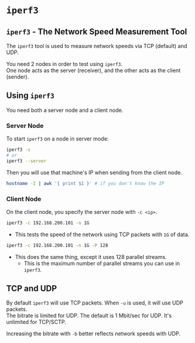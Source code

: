 # `iperf3`

## `iperf3` - The Network Speed Measurement Tool

The `iperf3` tool is used to measure network speeds via TCP (default) and UDP.  

You need 2 nodes in order to test using `iperf3`.  
One node acts as the server (receiver), and the other acts as the client (sender).  

## Using `iperf3`
You need both a server node and a client node.  

### Server Node
To start `iperf3` on a node in server mode:  
```bash
iperf3 -s
# or
iperf3 --server
```

Then you will use that machine's IP when sending from the client node.  
```bash
hostname -I | awk '{ print $1 }' # if you don't know the IP
```

### Client Node
On the client node, you specify the server node with `-c <ip>`.
```bash
iperf3 -c 192.168.200.101 -n 1G
```

* This tests the speed of the network using TCP packets with `1G` of data.  

```bash
iperf3 -c 192.168.200.101 -n 1G -P 128
```

* This does the same thing, except it uses 128 parallel streams.
    * This is the maximum number of parallel streams you can use in `iperf3`.  

## TCP and UDP
By default `iperf3` will use TCP packets. When `-u` is used, it will use UDP packets.  
The bitrate is limited for UDP. The default is 1 Mbit/sec for UDP. It's unlimited for TCP/SCTP.  


Increasing the bitrate with `-b` better reflects network speeds with UDP.  



